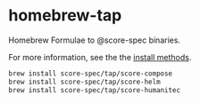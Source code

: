 # homebrew-tap
Homebrew Formulae to @score-spec binaries.

For more information, see the the [install methods](https://docs.score.dev/docs/get-started/install/).

```sh
brew install score-spec/tap/score-compose
brew install score-spec/tap/score-helm
brew install score-spec/tap/score-humanitec
```
